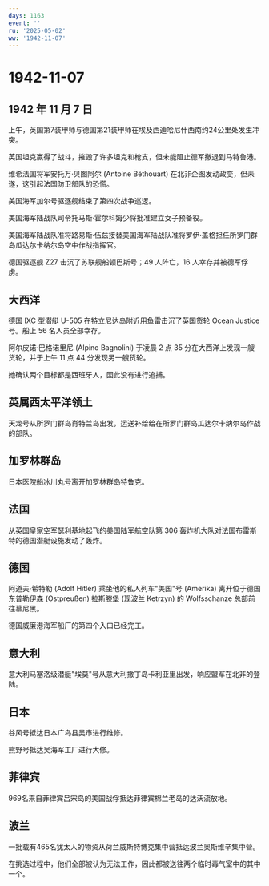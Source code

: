 ```yaml
---
days: 1163
event: ''
ru: '2025-05-02'
ww: '1942-11-07'
---
```


# 1942-11-07

## 1942 年 11 月 7 日

上午，英国第7装甲师与德国第21装甲师在埃及西迪哈尼什西南约24公里处发生冲突。

英国坦克赢得了战斗，摧毁了许多坦克和枪支，但未能阻止德军撤退到马特鲁港。

维希法国将军安托万·贝图阿尔 (Antoine Béthouart)
在北非企图发动政变，但未遂，这引起法国防卫部队的恐慌。

美国海军加尔号驱逐舰结束了第四次战争巡逻。

美国海军陆战队司令托马斯·霍尔科姆少将批准建立女子预备役。

美国海军陆战队准将路易斯·伍兹接替美国海军陆战队准将罗伊·盖格担任所罗门群岛瓜达尔卡纳尔岛空中作战指挥官。

德国驱逐舰 Z27 击沉了苏联舰船顿巴斯号；49 人阵亡，16
人幸存并被德军俘虏。

## 大西洋

德国 IXC 型潜艇 U-505 在特立尼达岛附近用鱼雷击沉了英国货轮 Ocean Justice
号。船上 56 名人员全部幸存。

阿尔皮诺·巴格诺里尼 (Alpino Bagnolini) 于凌晨 2 点 35
分在大西洋上发现一艘货轮，并于上午 11 点 44 分发现另一艘货轮。

她确认两个目标都是西班牙人，因此没有进行追捕。

## 英属西太平洋领土

天龙号从所罗门群岛肖特兰岛出发，运送补给给在所罗门群岛瓜达尔卡纳尔岛作战的部队。

## 加罗林群岛

日本医院船冰川丸号离开加罗林群岛特鲁克。

## 法国

从英国皇家空军瑟利基地起飞的美国陆军航空队第 306
轰炸机大队对法国布雷斯特的德国潜艇设施发动了轰炸。

## 德国

阿道夫·希特勒 (Adolf Hitler) 乘坐他的私人列车"美国"号 (Amerika)
离开位于德国东普勒伊森 (Ostpreußen) 拉斯滕堡 (现波兰 Ketrzyn) 的
Wolfsschanze 总部前往慕尼黑。

德国威廉港海军船厂的第四个入口已经完工。

## 意大利

意大利马塞洛级潜艇"埃莫"号从意大利撒丁岛卡利亚里出发，响应盟军在北非的登陆。

## 日本

谷风号抵达日本广岛县吴市进行维修。

熊野号抵达吴海军工厂进行大修。

## 菲律宾

969名来自菲律宾吕宋岛的美国战俘抵达菲律宾棉兰老岛的达沃流放地。

## 波兰

一批载有465名犹太人的物资从荷兰威斯特博克集中营抵达波兰奥斯维辛集中营。

在挑选过程中，他们全部被认为无法工作，因此都被送往两个临时毒气室中的其中一个。